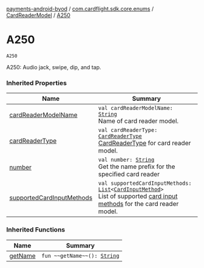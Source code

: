 [payments-android-byod](../../index.md) / [com.cardflight.sdk.core.enums](../index.md) / [CardReaderModel](index.md) / [A250](./-a250.md)

# A250

`A250`

A250: Audio jack, swipe, dip, and tap.

### Inherited Properties

| Name | Summary |
|---|---|
| [cardReaderModelName](card-reader-model-name.md) | `val cardReaderModelName: `[`String`](https://kotlinlang.org/api/latest/jvm/stdlib/kotlin/-string/index.html)<br>Name of card reader model. |
| [cardReaderType](card-reader-type.md) | `val cardReaderType: `[`CardReaderType`](../-card-reader-type/index.md)<br>[CardReaderType](../-card-reader-type/index.md) for card reader model. |
| [number](number.md) | `val number: `[`String`](https://kotlinlang.org/api/latest/jvm/stdlib/kotlin/-string/index.html)<br>Get the name prefix for the specified card reader |
| [supportedCardInputMethods](supported-card-input-methods.md) | `val supportedCardInputMethods: `[`List`](https://kotlinlang.org/api/latest/jvm/stdlib/kotlin.collections/-list/index.html)`<`[`CardInputMethod`](../-card-input-method/index.md)`>`<br>List of supported [card input methods](../-card-input-method/index.md) for the card reader model. |

### Inherited Functions

| Name | Summary |
|---|---|
| [getName](get-name.md) | `fun ~~getName~~(): `[`String`](https://kotlinlang.org/api/latest/jvm/stdlib/kotlin/-string/index.html) |
